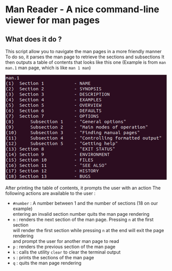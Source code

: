 # Man Reader - A nice command-line viewer for man pages

## What does it do ?

This script allow you to navigate the man pages in a more friendly manner
To do so, it parses the man page to retrieve the sections and subsections
It then outputs a table of contents that looks like this one
(Example is from `man man.1` man page, which is like `man 1 man`)

![man 1 man table of contents](/assets/man1_toc.png "man 1 man")

After printing the table of contents, it prompts the user with an action
The following actions are available to the user :
- `#number` : A number between 1 and the number of sections (18 on our example) \
entering an invalid section number quits the man page rendering
- `n` : renders the next section of the man page. Pressing `n` at the first section \
will render the first section while pressing `n` at the end will exit the page rendering \
and prompt the user for another man page to read
- `p` : renders the previous section of the man page
- `k` : calls the utility `clear` to clear the terminal output
- `s` : prints the sections of the man page
- `q` : quits the man page rendering
